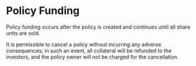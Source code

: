 # Policy Funding

Policy funding occurs after the policy is created and continues until all share units are sold.&#x20;

It is permissible to cancel a policy without incurring any adverse consequences; in such an event, all collateral will be refunded to the investors, and the policy owner will not be charged for the cancellation.
